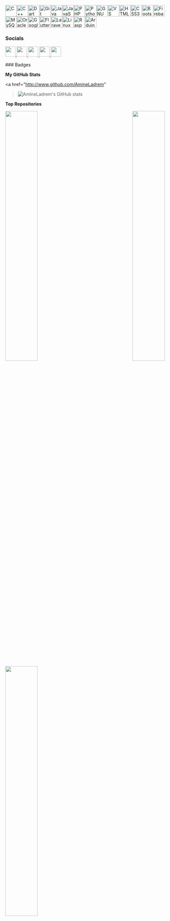  
<p align="left">
  <a
    href="https://docs.microsoft.com/en-us/cpp/?view=msvc-170"
    target="_blank"
    rel="noreferrer"
    ><img
      src="https://raw.githubusercontent.com/danielcranney/readme-generator/main/public/icons/skills/c-colored.svg"
      width="36"
      height="36"
      alt="C" /></a
  ><a
    href="https://docs.microsoft.com/en-us/cpp/?view=msvc-170"
    target="_blank"
    rel="noreferrer"
    ><img
      src="https://raw.githubusercontent.com/danielcranney/readme-generator/main/public/icons/skills/cplusplus-colored.svg"
      width="36"
      height="36"
      alt="C++" /></a
  ><a href="https://dart.dev/" target="_blank" rel="noreferrer"
    ><img
      src="https://raw.githubusercontent.com/danielcranney/readme-generator/main/public/icons/skills/dart-colored.svg"
      width="36"
      height="36"
      alt="Dart" /></a
  ><a href="https://git-scm.com/" target="_blank" rel="noreferrer"
    ><img
      src="https://raw.githubusercontent.com/danielcranney/readme-generator/main/public/icons/skills/git-colored.svg"
      width="36"
      height="36"
      alt="Git" /></a
  ><a href="https://www.oracle.com/java/" target="_blank" rel="noreferrer"
    ><img
      src="https://raw.githubusercontent.com/danielcranney/readme-generator/main/public/icons/skills/java-colored.svg"
      width="36"
      height="36"
      alt="Java" /></a
  ><a
    href="https://developer.mozilla.org/en-US/docs/Web/JavaScript"
    target="_blank"
    rel="noreferrer"
    ><img
      src="https://raw.githubusercontent.com/danielcranney/readme-generator/main/public/icons/skills/javascript-colored.svg"
      width="36"
      height="36"
      alt="JavaScript" /></a
  ><a href="https://www.php.net/" target="_blank" rel="noreferrer"
    ><img
      src="https://raw.githubusercontent.com/danielcranney/readme-generator/main/public/icons/skills/php-colored.svg"
      width="36"
      height="36"
      alt="PHP" /></a
  ><a href="https://www.python.org/" target="_blank" rel="noreferrer"
    ><img
      src="https://raw.githubusercontent.com/danielcranney/readme-generator/main/public/icons/skills/python-colored.svg"
      width="36"
      height="36"
      alt="Python" /></a
  ><a href="https://www.gnu.org/software/bash/" target="_blank" rel="noreferrer"
    ><img
      src="https://raw.githubusercontent.com/danielcranney/readme-generator/main/public/icons/skills/gnubash.svg"
      width="36"
      height="36"
      alt="GNU Bash" /></a
  ><a href="https://code.visualstudio.com/" target="_blank" rel="noreferrer"
    ><img
      src="https://raw.githubusercontent.com/danielcranney/readme-generator/main/public/icons/skills/visualstudiocode.svg"
      width="36"
      height="36"
      alt="VS Code" /></a
  ><a
    href="https://developer.mozilla.org/en-US/docs/Glossary/HTML5"
    target="_blank"
    rel="noreferrer"
    ><img
      src="https://raw.githubusercontent.com/danielcranney/readme-generator/main/public/icons/skills/html5-colored.svg"
      width="36"
      height="36"
      alt="HTML5" /></a
  ><a href="https://www.w3.org/TR/CSS/#css" target="_blank" rel="noreferrer"
    ><img
      src="https://raw.githubusercontent.com/danielcranney/readme-generator/main/public/icons/skills/css3-colored.svg"
      width="36"
      height="36"
      alt="CSS3" /></a
  ><a href="https://getbootstrap.com/" target="_blank" rel="noreferrer"
    ><img
      src="https://raw.githubusercontent.com/danielcranney/readme-generator/main/public/icons/skills/bootstrap-colored.svg"
      width="36"
      height="36"
      alt="Bootstrap" /></a
  ><a href="https://firebase.google.com/" target="_blank" rel="noreferrer"
    ><img
      src="https://raw.githubusercontent.com/danielcranney/readme-generator/main/public/icons/skills/firebase-colored.svg"
      width="36"
      height="36"
      alt="Firebase" /></a
  ><a href="https://www.mysql.com/" target="_blank" rel="noreferrer"
    ><img
      src="https://raw.githubusercontent.com/danielcranney/readme-generator/main/public/icons/skills/mysql-colored.svg"
      width="36"
      height="36"
      alt="MySQL" /></a
  ><a
    href="https://www.oracle.com/uk/index.html"
    target="_blank"
    rel="noreferrer"
    ><img
      src="https://raw.githubusercontent.com/danielcranney/readme-generator/main/public/icons/skills/oracle-colored.svg"
      width="36"
      height="36"
      alt="Oracle" /></a
  ><a href="https://cloud.google.com/" target="_blank" rel="noreferrer"
    ><img
      src="https://raw.githubusercontent.com/danielcranney/readme-generator/main/public/icons/skills/googlecloud-colored.svg"
      width="36"
      height="36"
      alt="Google Cloud" /></a
  ><a href="https://flutter.dev/" target="_blank" rel="noreferrer"
    ><img
      src="https://raw.githubusercontent.com/danielcranney/readme-generator/main/public/icons/skills/flutter-colored.svg"
      width="36"
      height="36"
      alt="Flutter" /></a
  ><a href="https://laravel.com/" target="_blank" rel="noreferrer"
    ><img
      src="https://raw.githubusercontent.com/danielcranney/readme-generator/main/public/icons/skills/laravel-colored.svg"
      width="36"
      height="36"
      alt="Laravel" /></a
  ><a href="https://www.linux.org" target="_blank" rel="noreferrer"
    ><img
      src="https://raw.githubusercontent.com/danielcranney/readme-generator/main/public/icons/skills/linux-colored.svg"
      width="36"
      height="36"
      alt="Linux" /></a
  ><a href="https://www.raspberrypi.org/" target="_blank" rel="noreferrer"
    ><img
      src="https://raw.githubusercontent.com/danielcranney/readme-generator/main/public/icons/skills/raspberrypi-colored.svg"
      width="36"
      height="36"
      alt="Raspberry Pi" /></a
  ><a
    href="https://store.arduino.cc/?gclid=Cj0KCQjw2eilBhCCARIsAG0Pf8uueBifykWcsSS4LPESeGQfxGVKJYnzV7bz471XfknQJy_1VINVWM8aAkLtEALw_wcB"
    target="_blank"
    rel="noreferrer"
    ><img
      src="https://raw.githubusercontent.com/danielcranney/readme-generator/main/public/icons/skills/arduino-colored.svg"
      width="36"
      height="36"
      alt="Arduino"
  /></a>
</p>

### Socials

<p align="left">
  <a href="https://discord.com/users/awpxr" target="_blank" rel="noreferrer">
    <picture>
      <source
        media="(prefers-color-scheme: dark)"
        srcset="
          https://raw.githubusercontent.com/danielcranney/readme-generator/main/public/icons/socials/discord-dark.svg
        "
      />
      <source
        media="(prefers-color-scheme: light)"
        srcset="
          https://raw.githubusercontent.com/danielcranney/readme-generator/main/public/icons/socials/discord.svg
        "
      />
      <img
        src="https://raw.githubusercontent.com/danielcranney/readme-generator/main/public/icons/socials/discord.svg"
        width="32"
        height="32"
      />
    </picture>
  </a>
  <a href="https://www.github.com/AmineLadrem" target="_blank" rel="noreferrer">
    <picture>
      <source
        media="(prefers-color-scheme: dark)"
        srcset="
          https://raw.githubusercontent.com/danielcranney/readme-generator/main/public/icons/socials/github-dark.svg
        "
      />
      <source
        media="(prefers-color-scheme: light)"
        srcset="
          https://raw.githubusercontent.com/danielcranney/readme-generator/main/public/icons/socials/github.svg
        "
      />
      <img
        src="https://raw.githubusercontent.com/danielcranney/readme-generator/main/public/icons/socials/github.svg"
        width="32"
        height="32"
      />
    </picture>
  </a>
  <a href="http://www.instagram.com/awpxr" target="_blank" rel="noreferrer">
    <picture>
      <source
        media="(prefers-color-scheme: dark)"
        srcset="
          https://raw.githubusercontent.com/danielcranney/readme-generator/main/public/icons/socials/instagram-dark.svg
        "
      />
      <source
        media="(prefers-color-scheme: light)"
        srcset="
          https://raw.githubusercontent.com/danielcranney/readme-generator/main/public/icons/socials/instagram.svg
        "
      />
      <img
        src="https://raw.githubusercontent.com/danielcranney/readme-generator/main/public/icons/socials/instagram.svg"
        width="32"
        height="32"
      />
    </picture>
  </a>
  <a
    href="https://www.linkedin.com/in/abd-ul-haq-amine-ladrem"
    target="_blank"
    rel="noreferrer"
  >
    <picture>
      <source
        media="(prefers-color-scheme: dark)"
        srcset="
          https://raw.githubusercontent.com/danielcranney/readme-generator/main/public/icons/socials/linkedin-dark.svg
        "
      />
      <source
        media="(prefers-color-scheme: light)"
        srcset="
          https://raw.githubusercontent.com/danielcranney/readme-generator/main/public/icons/socials/linkedin.svg
        "
      />
      <img
        src="https://raw.githubusercontent.com/danielcranney/readme-generator/main/public/icons/socials/linkedin.svg"
        width="32"
        height="32"
      />
    </picture>
  </a>
  <a href="https://www.threads.net/@awpxr" target="_blank" rel="noreferrer">
    <picture>
      <source
        media="(prefers-color-scheme: dark)"
        srcset="
          https://raw.githubusercontent.com/danielcranney/readme-generator/main/public/icons/socials/threads-dark.svg
        "
      />
      <source
        media="(prefers-color-scheme: light)"
        srcset="
          https://raw.githubusercontent.com/danielcranney/readme-generator/main/public/icons/socials/threads.svg
        "
      />
      <img
        src="https://raw.githubusercontent.com/danielcranney/readme-generator/main/public/icons/socials/threads.svg"
        width="32"
        height="32"
      />
    </picture>
  </a>
</p>
### Badges

<b>My GitHub Stats</b>

<a href="http://www.github.com/AmineLadrem"
  ><img
    src="https://github-readme-stats.vercel.app/api?username=AmineLadrem&show_icons=true&hide=&count_private=true&title_color=0891b2&text_color=ffffff&icon_color=0891b2&bg_color=22272e&hide_border=true&show_icons=true"
    alt="AmineLadrem's GitHub stats"
/></a>

<b>Top Repositories</b>

<div width="100%" align="center">
  <a href="https://github.com/AmineLadrem/Tracking-Containers" align="left"
    ><img
      align="left"
      width="45%"
      src="https://github-readme-stats.vercel.app/api/pin/?username=AmineLadrem&repo=Tracking-Containers&title_color=0891b2&text_color=ffffff&icon_color=0891b2&bg_color=22272e&hide_border=true&locale=en" /></a
  ><a href="https://github.com/AmineLadrem/InnoByte-Inotel" align="right"
    ><img
      align="right"
      width="45%"
      src="https://github-readme-stats.vercel.app/api/pin/?username=AmineLadrem&repo=InnoByte-Inotel&title_color=0891b2&text_color=ffffff&icon_color=0891b2&bg_color=22272e&hide_border=true&locale=en"
  /></a>
</div>
<br /><br /><br /><br /><br /><br /><br />

<br /><br /><br /><br /><br />

<div width="100%" align="center">
  <a href="https://github.com/AmineLadrem/GraphForge" align="left"
    ><img
      align="left"
      width="45%"
      src="https://github-readme-stats.vercel.app/api/pin/?username=AmineLadrem&repo=GraphForge&title_color=0891b2&text_color=ffffff&icon_color=0891b2&bg_color=22272e&hide_border=true&locale=en"
  /></a>
</div>
